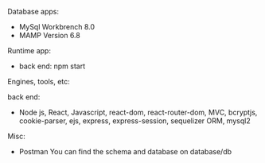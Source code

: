 Database apps:

* MySql Workbrench 8.0
* MAMP Version 6.8

Runtime app:

* back end: npm start 

Engines, tools, etc:

back end:

* Node js, React, Javascript, react-dom, react-router-dom, MVC, bcryptjs, cookie-parser, ejs, express, express-session, sequelizer ORM, mysql2

Misc:

* Postman
You can find the schema and database on database/db